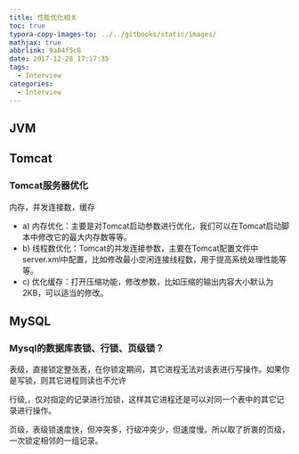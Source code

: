 ```yaml
---
title: 性能优化相关
toc: true
typora-copy-images-to: ../../gitbooks/static/images/
mathjax: true
abbrlink: 9a84f5c8
date: 2017-12-28 17:17:35
tags:
  - Interview
categories:
  - Interview
---
```




## JVM



## Tomcat

### Tomcat服务器优化 

内存，并发连接数，缓存 

- a) 内存优化：主要是对Tomcat启动参数进行优化，我们可以在Tomcat启动脚本中修改它的最大内存数等等。  
- b) 线程数优化：Tomcat的并发连接参数，主要在Tomcat配置文件中server.xml中配置，比如修改最小空闲连接线程数，用于提高系统处理性能等等。  
- c) 优化缓存：打开压缩功能，修改参数，比如压缩的输出内容大小默认为2KB，可以适当的修改。

## MySQL

### Mysql的数据库表锁、行锁、页级锁？

表级，直接锁定整张表，在你锁定期间，其它进程无法对该表进行写操作。如果你是写锁，则其它进程则读也不允许

行级,，仅对指定的记录进行加锁，这样其它进程还是可以对同一个表中的其它记录进行操作。

页级，表级锁速度快，但冲突多，行级冲突少，但速度慢。所以取了折衷的页级，一次锁定相邻的一组记录。





